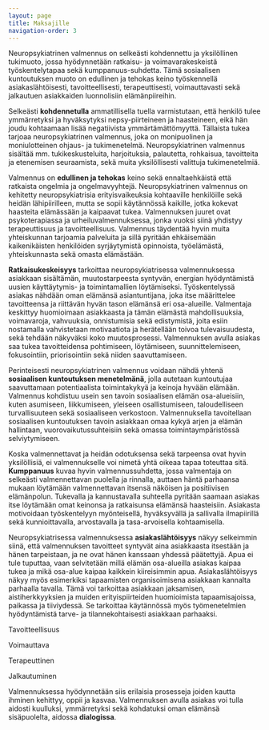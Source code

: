 ```yaml
---
layout: page
title: Maksajille
navigation-order: 3
---
```


Neuropsykiatrinen valmennus on selkeästi kohdennettu ja yksilöllinen tukimuoto, jossa hyödynnetään ratkaisu- ja voimavarakeskeistä työskentelytapaa sekä kumppanuus-suhdetta. Tämä sosiaalisen kuntoutuksen muoto on edullinen ja tehokas keino työskennellä asiakaslähtöisesti, tavoitteellisesti, terapeuttisesti, voimauttavasti sekä jalkautuen asiakkaiden luonnolisiin elämänpiireihin.

Selkeästi **kohdennetulla** ammatillisella tuella varmistutaan, että henkilö tulee ymmärretyksi ja hyväksytyksi nepsy-piirteineen ja haasteineen, eikä hän joudu kohtaamaan lisää negatiivista ymmärtämättömyyttä. Tällaista tukea tarjoaa neuropsykiatrinen valmennus, joka on monipuolinen ja moniulotteinen ohjaus- ja tukimenetelmä. Neuropsykiatrinen valmennus sisältää mm. tukikeskusteluita, harjoituksia, palautetta, rohkaisua, tavoitteita ja etenemisen seuraamista, sekä muita yksilöllisesti valittuja tukimenetelmiä.

Valmennus on **edullinen ja tehokas** keino sekä ennaltaehkäistä että ratkaista ongelmia ja ongelmavyyhtejä. Neuropsykiatrinen valmennus on kehitetty neuropsykiatrisia erityisvaikeuksia kohtaaville henkilöille sekä heidän lähipiirilleen, mutta se sopii käytännössä kaikille, jotka kokevat haasteita elämässään ja kaipaavat tukea. Valmennuksen juuret ovat psykoterapiassa ja urheiluvalmennuksessa, jonka vuoksi siinä yhdistyy terapeuttisuus ja tavoitteellisuus. Valmennus täydentää hyvin muita yhteiskunnan tarjoamia palveluita ja sillä pyritään ehkäisemään kaikenikäisten henkilöiden syrjäytymistä opinnoista, työelämästä, yhteiskunnasta sekä omasta elämästään.

**Ratkaisukeskeisyys** tarkoittaa neuropsykiatrisessa valmennuksessa asiakkaan sisältämän, muutostarpeesta syntyvän, energian hyödyntämistä uusien käyttäytymis- ja toimintamallien löytämiseksi. Työskentelyssä asiakas nähdään oman elämänsä asiantuntijana, joka itse määrittelee tavoitteensa ja riittävän hyvän tason elämänsä eri osa-alueille. Valmentaja keskittyy huomioimaan asiakkaasta ja tämän elämästä mahdollisuuksia, voimavaroja, vahvuuksia, onnistumisia sekä edistymistä, joita esiin nostamalla vahvistetaan motivaatiota ja herätellään toivoa tulevaisuudesta, sekä tehdään näkyväksi koko muutosprosessi. Valmennuksen avulla asiakas saa tukea tavoitteidensa pohtimiseen, löytämiseen, suunnittelemiseen, fokusointiin, priorisointiin sekä niiden saavuttamiseen.

Perinteisesti neuropsykiatrinen valmennus voidaan nähdä yhtenä **sosiaalisen kuntoutuksen menetelmänä**, jolla autetaan kuntoutujaa saavuttamaan potentiaalista toimintakykyä ja keinoja hyvään elämään. Valmennus kohdistuu usein sen tavoin sosiaalisen elämän osa-alueisiin, kuten asumiseen, liikkumiseen, yleiseen osallistumiseen, taloudelliseen turvallisuuteen sekä sosiaaliseen verkostoon. Valmennuksella tavoitellaan sosiaalisen kuntoutuksen tavoin asiakkaan omaa kykyä arjen ja elämän hallintaan, vuorovaikutussuhteisiin sekä omassa toimintaympäristössä selviytymiseen.

Koska valmennettavat ja heidän odotuksensa sekä tarpeensa ovat hyvin yksilöllisiä, ei valmennukselle voi nimetä yhtä oikeaa tapaa toteuttaa sitä. **Kumppanuus** kuvaa hyvin valmennussuhdetta, jossa valmentaja on selkeästi valmennettavan puolella ja rinnalla, auttaen häntä parhaansa mukaan löytämään valmennettavan itsensä näköisen ja positiivisen elämänpolun. Tukevalla ja kannustavalla suhteella pyritään saamaan asiakas itse löytämään omat keinonsa ja ratkaisunsa elämänsä haasteisiin. Asiakasta motivoidaan työskentelyyn myönteisellä, hyväksyvällä ja sallivalla ilmapiirillä sekä kunnioittavalla, arvostavalla ja tasa-arvoisella kohtaamisella.

Neuropsykiatrisessa valmennuksessa **asiakaslähtöisyys** näkyy selkeimmin siinä, että valmennuksen tavoitteet syntyvät aina asiakkaasta itsestään ja hänen tarpeistaan, ja ne ovat hänen kanssaan yhdessä päätettyjä. Apua ei tule tuputtaa, vaan selvitetään millä elämän osa-alueilla asiakas kaipaa tukea ja mikä osa-alue kaipaa kaikkein kiireisimmin apua. Asiakaslähtöisyys näkyy myös esimerkiksi tapaamisten organisoimisena asiakkaan kannalta parhaalla tavalla. Tämä voi tarkoittaa asiakkaan jaksamisen, aistiherkkyyksien ja muiden erityispiirteiden huomioimista tapaamisajoissa, paikassa ja tiiviydessä. Se tarkoittaa käytännössä myös työmenetelmien hyödyntämistä tarve- ja tilannekohtaisesti asiakkaan parhaaksi.

Tavoitteellisuus

Voimauttava

Terapeuttinen

Jalkautuminen

Valmennuksessa hyödynnetään siis erilaisia prosesseja joiden kautta ihminen kehittyy, oppii ja kasvaa.
Valmennuksen avulla asiakas voi tulla aidosti kuulluksi, ymmärretyksi sekä kohdatuksi oman elämänsä sisäpuolelta, aidossa **dialogissa**.